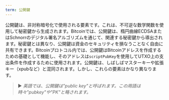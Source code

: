 ```yaml
---
term: 公開鍵
---
```


公開鍵は、非対称暗号化で使用される要素です。これは、不可逆な数学関数を使用して秘密鍵から生成されます。Bitcoinでは、公開鍵は、楕円曲線ECDSAまたはSchnorrのデジタル署名アルゴリズムを通じて、関連する秘密鍵から導出されます。秘密鍵とは異なり、公開鍵は資金のセキュリティを損なうことなく自由に共有できます。Bitcoinプロトコル内では、公開鍵はBitcoinアドレスを作成するための基礎として機能し、そのアドレスは`scriptPubKey`を使用してUTXO上の支出条件を作成するために使用されます。公開鍵は、しばしばマスターキーや拡張キー（xpubなど）と混同されます。しかし、これらの要素はかなり異なります。

> ► *英語では、公開鍵は"public key"と呼ばれます。この用語は時々"pubkey"や"PK"と略されます。*